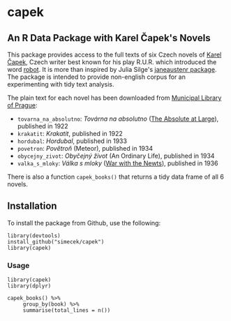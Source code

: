 # capek

## An R Data Package with Karel Čapek's Novels

This package provides access to the full texts of six Czech novels of
[Karel Čapek](https://en.wikipedia.org/wiki/Karel_%C4%8Capek), Czech writer best known for his play R.U.R. which introduced the word 
[robot](https://en.wikipedia.org/wiki/Robot). It is more than inspired
by Julia Silge's [janeaustenr package](https://github.com/juliasilge/janeaustenr). The package is intended to
provide non-english corpus for an experimenting with tidy text analysis. 

The plain text for each novel has been downloaded from [Municipal Library of Prague](https://search.mlp.cz/en): 

* `tovarna_na_absolutno`:  *Továrna na absolutno* ([The Absolute at Large](https://en.wikipedia.org/wiki/The_Absolute_at_Large)), published in 1922
* `krakatit`:  *Krakatit*, published in 1922
* `hordubal`:  *Hordubal*, published in 1933
* `povetron`:  *Povětroň* (Meteor), published in 1934
* `obycejny_zivot`:  *Obyčejný život* (An Ordinary Life), published in 1934
* `valka_s_mloky`:  *Válka s mloky* ([War with the Newts](https://en.wikipedia.org/wiki/War_with_the_Newts)), published in 1936

There is also a function `capek_books()` that returns a tidy data frame of all 6 novels. 

## Installation

To install the package from Github, use the following:

```
library(devtools)
install_github("simecek/capek")
library(capek)
```

### Usage

```
library(capek)
library(dplyr)

capek_books() %>%
     group_by(book) %>%
     summarise(total_lines = n())
```
